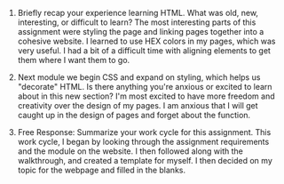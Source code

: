 1. Briefly recap your experience learning HTML. What was old, new, interesting, or difficult to learn?
The most interesting parts of this assignment were styling the page and linking pages together into a cohesive website. I learned to use HEX colors in my pages, which was very useful. I had a bit of a difficult time with aligning elements to get them where I want them to go.

2. Next module we begin CSS and expand on styling, which helps us "decorate" HTML. Is there anything you're anxious or excited to learn about in this new section?
I'm most excited to have more freedom and creativity over the design of my pages. I am anxious that I will get caught up in the design of pages and forget about the function.

3. Free Response: Summarize your work cycle for this assignment.
This work cycle, I began by looking through the assignment requirements and the module on the website. I then followed along with the walkthrough, and created a template for myself. I then decided on my topic for the webpage and filled in the blanks.
